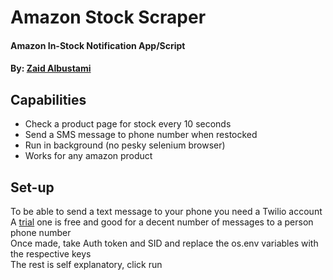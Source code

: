 # Amazon Stock Scraper
#### Amazon In-Stock Notification App/Script
#### By: [Zaid Albustami](https://github.com/ZaidA2023)

## Capabilities
- Check a product page for stock every 10 seconds
- Send a SMS message to phone number when restocked
- Run in background (no pesky selenium browser)
- Works for any amazon product

## Set-up
To be able to send a text message to your phone you need a Twilio account   
A [trial](https://www.twilio.com/try-twilio) one is free and good for a decent number of messages to a person phone number  
Once made, take Auth token and SID and replace the os.env variables with the respective keys  
The rest is self explanatory, click run   

